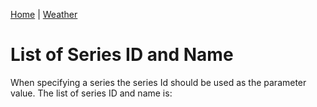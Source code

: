 [Home](../index) | [Weather](index)

List of Series ID and Name
==========================

When specifying a series the series Id should be used as the parameter value.  The list of series ID and name is:

<div id="spinner"></div>
<div id="series"></div>

<script src="../js/spin.min.js"></script>
<script src="https://code.jquery.com/jquery-3.2.1.min.js"></script>
<script src="../js/script.js"></script>
<script>

var spinner = new Spinner().spin();
$("#spinner").append(spinner.el);

$.get("https://api.aims.gov.au/data/v1.0/10.25845/5c09bf93f315d/series")
.done(function(data) {
    spinner.stop();
    populateSeries(data);
});

</script>
